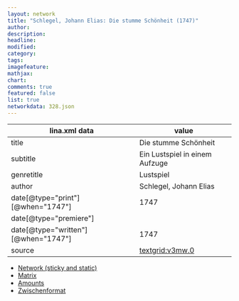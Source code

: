 ```yaml
---
layout: network
title: "Schlegel, Johann Elias: Die stumme Schönheit (1747)"
author:
description:
headline:
modified:
category:
tags:
imagefeature: 
mathjax: 
chart: 
comments: true
featured: false
list: true
networkdata: 328.json
---
```

lina.xml data  | value
------------- | -------------
title|Die stumme Schönheit
subtitle|Ein Lustspiel in einem Aufzuge
genretitle|Lustspiel
author|Schlegel, Johann Elias
date[@type="print"][@when="1747"]|1747
date[@type="premiere"]|
date[@type="written"][@when="1747"]|1747
source|[textgrid:v3mw.0](https://textgridlab.org/1.0/tgcrud-public/rest/textgrid:v3mw.0/data)



* [Network (sticky and static)](/network328)
* [Matrix](/matrix328)
* [Amounts](/amounts328)
* [Zwischenformat](/lina328 )
